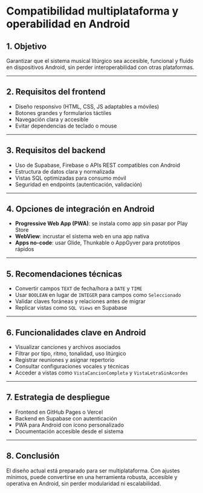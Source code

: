 # Compatibilidad multiplataforma y operabilidad en Android

## 1. Objetivo

Garantizar que el sistema musical litúrgico sea accesible, funcional y fluido en dispositivos Android, sin perder interoperabilidad con otras plataformas.

---

## 2. Requisitos del frontend

- Diseño responsivo (HTML, CSS, JS adaptables a móviles)
- Botones grandes y formularios táctiles
- Navegación clara y accesible
- Evitar dependencias de teclado o mouse

---

## 3. Requisitos del backend

- Uso de Supabase, Firebase o APIs REST compatibles con Android
- Estructura de datos clara y normalizada
- Vistas SQL optimizadas para consumo móvil
- Seguridad en endpoints (autenticación, validación)

---

## 4. Opciones de integración en Android

- **Progressive Web App (PWA)**: se instala como app sin pasar por Play Store
- **WebView**: incrustar el sistema web en una app nativa
- **Apps no-code**: usar Glide, Thunkable o AppGyver para prototipos rápidos

---

## 5. Recomendaciones técnicas

- Convertir campos `TEXT` de fecha/hora a `DATE` y `TIME`
- Usar `BOOLEAN` en lugar de `INTEGER` para campos como `Seleccionado`
- Validar claves foráneas y relaciones antes de migrar
- Replicar vistas como `SQL Views` en Supabase

---

## 6. Funcionalidades clave en Android

- Visualizar canciones y archivos asociados
- Filtrar por tipo, ritmo, tonalidad, uso litúrgico
- Registrar reuniones y asignar repertorio
- Consultar configuraciones vocales y técnicas
- Acceder a vistas como `VistaCancionCompleta` y `VistaLetraSinAcordes`

---

## 7. Estrategia de despliegue

- Frontend en GitHub Pages o Vercel
- Backend en Supabase con autenticación
- PWA para Android con ícono personalizado
- Documentación accesible desde el sistema

---

## 8. Conclusión

El diseño actual está preparado para ser multiplataforma. Con ajustes mínimos, puede convertirse en una herramienta robusta, accesible y operativa en Android, sin perder modularidad ni escalabilidad.
